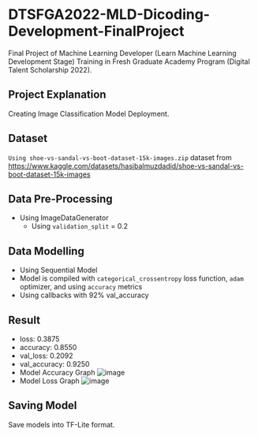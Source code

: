 # DTSFGA2022-MLD-Dicoding-Development-FinalProject
Final Project of Machine Learning Developer (Learn Machine Learning Development Stage) Training in Fresh Graduate Academy Program (Digital Talent Scholarship 2022).

## Project Explanation
Creating Image Classification Model Deployment.

## Dataset
`Using shoe-vs-sandal-vs-boot-dataset-15k-images.zip` dataset from https://www.kaggle.com/datasets/hasibalmuzdadid/shoe-vs-sandal-vs-boot-dataset-15k-images

## Data Pre-Processing
* Using ImageDataGenerator
  * Using `validation_split` = 0.2

## Data Modelling
* Using Sequential Model
* Model is compiled with `categorical_crossentropy` loss function, `adam` optimizer, and using `accuracy` metrics
* Using callbacks with 92% val_accuracy

## Result
* loss: 0.3875
* accuracy: 0.8550
* val_loss: 0.2092
* val_accuracy: 0.9250
* Model Accuracy Graph
![image](https://github.com/baramizzo58/DTSFGA2022-MLD-Dicoding-Development-FinalProject/assets/119744134/0d198705-1a8d-455e-95ad-273218a7676f)
* Model Loss Graph
![image](https://github.com/baramizzo58/DTSFGA2022-MLD-Dicoding-Development-FinalProject/assets/119744134/e0561d09-186e-4ab6-a2f4-358046ba65d0)

## Saving Model
Save models into TF-Lite format.

